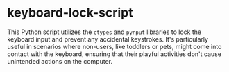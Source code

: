 # keyboard-lock-script
This Python script utilizes the `ctypes` and `pynput` libraries to lock the keyboard input and prevent any accidental keystrokes. It's particularly useful in scenarios where non-users, like toddlers or pets, might come into contact with the keyboard, ensuring that their playful activities don't cause unintended actions on the computer.
